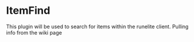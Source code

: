 # ItemFind
This plugin will be used to search for items within the runelite client. Pulling info from the wiki page